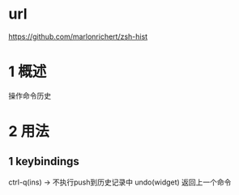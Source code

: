 # url 
https://github.com/marlonrichert/zsh-hist

# 1 概述 
操作命令历史

# 2 用法

## 1 keybindings 

ctrl-q(ins) -> 不执行push到历史记录中
undo(widget) 返回上一个命令
